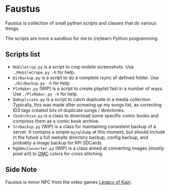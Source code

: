 # Faustus
Faustus is collection of small python scripts and classes that do various things.

The scripts are more a sandbox for me to (re)learn Python programming.

## Scripts list
- `MobileCrop.py` is a script to crop mobile screenshots.
  Use `./MobileCrope.py -h` for help.
- `DirBackup.py` is a script to do a complete rsync of defined folder.
  Use `./DirBackup.py -h` for help.
- `PlsMaker.py` (WIP) is a script to create playlist fast in a number of ways.
  Use `./PlsMaker.py -h` for help.
- `DeDuplicate.py` is a script to catch duplicate in a media collection.
  Typically, this was made after screwing up my songs list, as correcting ID3
  tags created lots of duplicate songs / directories.
- `CbzArchive.py` is a class to download some specific comic books and
  compress them as a comic book archive.
- `SrvBackup.py` (WIP) is a class for maintaining consistent backup of a server.
  It contains a simple `mysqldump` at this moment, but should include in the
  future a full website directory backup, config backup, and probably a image
  backup for RPi SDCards.
- `RgbDmcConverter.py` (WIP) is a class aimed at converting images (mostly pixel
  art) to [DMC](http://www.dmc.fr) colors for cross stitching.

## Side Note
Faustus is minor NPC from the video games [Legacy of Kain](https://en.wikipedia.org/wiki/Legacy_of_Kain).
